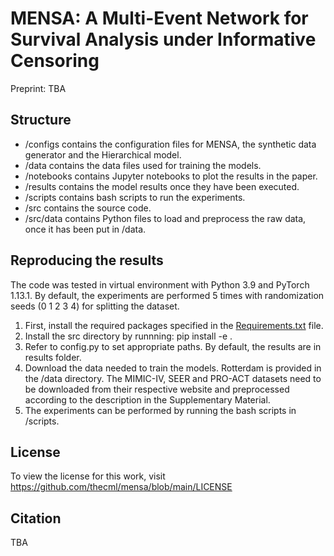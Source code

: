 # MENSA: A Multi-Event Network for Survival Analysis under Informative Censoring

Preprint: TBA

Structure
--------
- /configs contains the configuration files for MENSA, the synthetic data generator and the Hierarchical model.
- /data contains the data files used for training the models.
- /notebooks contains Jupyter notebooks to plot the results in the paper.
- /results contains the model results once they have been executed.
- /scripts contains bash scripts to run the experiments.
- /src contains the source code.
- /src/data contains Python files to load and preprocess the raw data, once it has been put in /data.

Reproducing the results
--------
The code was tested in virtual environment with Python 3.9 and PyTorch 1.13.1.
By default, the experiments are performed 5 times with randomization seeds (0 1 2 3 4) for splitting the dataset.

1. First, install the required packages specified in the [Requirements.txt](https://github.com/thecml/mensa/blob/main/requirements.txt) file.
2. Install the src directory by runnning: pip install -e .
3. Refer to config.py to set appropriate paths. By default, the results are in results folder.
4. Download the data needed to train the models. Rotterdam is provided in the /data directory. The MIMIC-IV,
SEER and PRO-ACT datasets need to be downloaded from their respective website and preprocessed according to the
description in the Supplementary Material.
5. The experiments can be performed by running the bash scripts in /scripts.

License
--------
To view the license for this work, visit https://github.com/thecml/mensa/blob/main/LICENSE

Citation
--------
TBA
